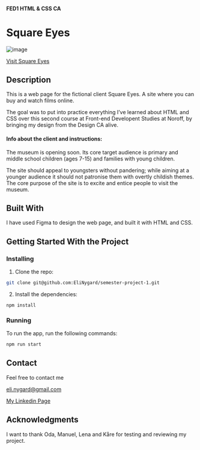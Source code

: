 #### FED1 HTML & CSS CA
# Square Eyes

![image](https://i.ibb.co/fHrC4Zm/Skjermbilde-2024-05-29-095037.png)

[Visit Square Eyes](https://elinygard.github.io/Course-Assignment-SquareEyes/index.html)

## Description
This is a web page for the fictional client Square Eyes. A site where you can buy and watch films online. 

The goal was to put into practice everything I’ve learned about HTML and CSS over this second course at Front-end Developent Studies at Noroff, by bringing my design from the Design CA alive.


#### Info about the client and instructions:
The museum is opening soon. Its core target audience is primary and middle school children (ages 7-15) and families with young children.

The site should appeal to youngsters without pandering; while aiming at a younger audience it should not patronise them with overtly childish themes. The core purpose of the site is to excite and entice people to visit the museum.

## Built With
I have used Figma to design the web page, and built it with HTML and CSS.


## Getting Started With the Project

### Installing

1. Clone the repo:

```bash
git clone git@github.com:EliNygard/semester-project-1.git
```

2. Install the dependencies:

```
npm install
```

### Running

To run the app, run the following commands:

```bash
npm run start
```

## Contact
Feel free to contact me

eli.nygard@gmail.com

[My Linkedin Page](https://www.linkedin.com/in/eli-nyg%C3%A5rd/)

## Acknowledgments
I want to thank Oda, Manuel, Lena and Kåre for testing and reviewing my project.
